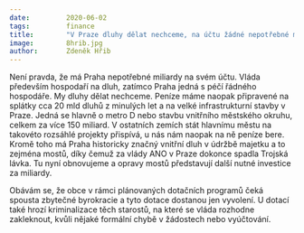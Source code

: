 ```yaml
---
date:         2020-06-02
tags:         finance
title:        "V Praze dluhy dělat nechceme, na účtu žádné nepotřebné miliardy nemáme"
image: 	      8hrib.jpg
author:       Zdeněk Hřib
---
```


Není pravda, že má Praha nepotřebné miliardy na svém účtu. Vláda především hospodaří na dluh, zatímco Praha jedná s péčí řádného hospodáře. My dluhy dělat nechceme. Peníze máme naopak připravené na splátky cca 20 mld dluhů z minulých let a na velké infrastrukturní stavby v Praze. Jedná se hlavně o metro D nebo stavbu vnitřního městského okruhu, celkem za více 150 miliard. V ostatních zemích stát hlavnímu městu na takovéto rozsáhlé projekty přispívá, u nás nám naopak na ně peníze bere. Kromě toho má Praha historicky značný vnitřní dluh v údržbě majetku a to zejména mostů, díky čemuž za vlády ANO v Praze dokonce spadla Trojská lávka. Tu nyní obnovujeme a opravy mostů představují další nutné investice za miliardy.

Obávám se, že obce v rámci plánovaných dotačních programů čeká spousta zbytečné byrokracie a tyto dotace dostanou jen vyvolení. U dotací také hrozí kriminalizace těch starostů, na které se vláda rozhodne zakleknout, kvůli nějaké formální chybě v žádostech nebo vyúčtování.
